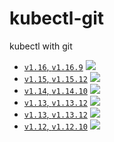 # kubectl-git

kubectl with git

* [`v1.16`, `v1.16.9`](https://github.com/wernight/docker-kubectl/blob/master/Dockerfile) [![](https://images.microbadger.com/badges/image/tnextday/kubectl-git:v1.16.9.svg)](https://microbadger.com/images/tnextday/kubectl-git:v1.16.9)
* [`v1.15`, `v1.15.12`](https://github.com/wernight/docker-kubectl/blob/master/Dockerfile) [![](https://images.microbadger.com/badges/image/tnextday/kubectl-git:v1.15.12.svg)](https://microbadger.com/images/tnextday/kubectl-git:v1.15.12)
* [`v1.14`, `v1.14.10`](https://github.com/wernight/docker-kubectl/blob/master/Dockerfile) [![](https://images.microbadger.com/badges/image/tnextday/kubectl-git:v1.14.10.svg)](https://microbadger.com/images/tnextday/kubectl-git:v1.14.10)
* [`v1.13`, `v1.13.12`](https://github.com/wernight/docker-kubectl/blob/master/Dockerfile) [![](https://images.microbadger.com/badges/image/tnextday/kubectl-git:1.13.12.svg)](https://microbadger.com/images/tnextday/kubectl-git:v1.13.12)
* [`v1.13`, `v1.13.12`](https://github.com/wernight/docker-kubectl/blob/master/Dockerfile) [![](https://images.microbadger.com/badges/image/tnextday/kubectl-git:1.13.12.svg)](https://microbadger.com/images/tnextday/kubectl-git:v1.13.12)
* [`v1.12`, `v1.12.10`](https://github.com/wernight/docker-kubectl/blob/master/Dockerfile) [![](https://images.microbadger.com/badges/image/tnextday/kubectl-git:v1.12.10.svg)](https://microbadger.com/images/tnextday/kubectl-git:v1.12.10)

